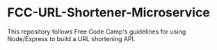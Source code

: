 # FCC-URL-Shortener-Microservice
This repository follows Free Code Camp's guidelines for using Node/Express to build a URL shortening API.
